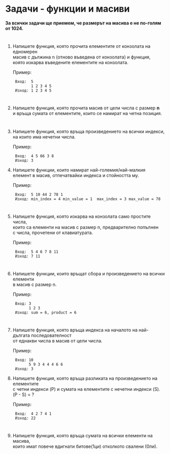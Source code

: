 # Задачи - функции и масиви
<b>За всички задачи ще приемем, че размерът на масива е не по-голям от 1024.</b>
# 

1. Напишете функция, която прочита елементите от конзолата на едномерен<br>
масив с дължина n (отново въведена от конзолата) и функция,<br>
която изкарва въведените елементите на конзолата.<br>

    Пример:

        Вход:  5 
               1 2 3 4 5 
        Изход: 1 2 3 4 5
# 

2. Напишете функция, която прочита масив от цели числа с размер <b>n</b><br>
и връща сумата от елементите, които се намират на четна позиция.
# 

3. Напишете функция, която връща произведението на всички индекси,<br>
на които има нечетни числа.

    Пример:

        Вход:  4 5 66 3 8 
        Изход: 3

4. Напишете функции, които намират най-големия/най-малкия<br>
елемент в масив, отпечатвайки индекса и стойността му.

    Пример:

        Вход:  5 10 44 2 78 1
        Изход: min_index = 4 min_value = 1  max_index = 3 max_value = 78 
# 

5. Напишете функция, която изкарва на конзолата само простите числа,<br>
които са елементи на масив с размер n, предварително попълнен<br>
с числа, прочетени от клавиатурата.<br>

    Пример:

        Вход:  5 4 6 7 8 11 
        Изход: 7 11
# 

6. Напишете функции, които връщат сбора и произведението на всички елементи<br>
в масив с размер n.

    Пример: 

        Вход: 3
              1 2 3
        Изход: sum = 6, product = 6
# 

7. Напишете функция, която връща индекса на началото на най-дългата последователност<br> от еднакви числа в масив от цели числа.

    Пример: 

        Вход: 10
              5 9 3 4 4 4 6 6
        Изход: 3

8. Напишете функция, която връща разликата на произведението на елементите<br>
с четни индекси (P) и сумата на елементите с нечетни индекси (S).<br> 
(P - S) = ?

    Пример: 

        Вход:  4 2 7 4 1 
        Изход: 22
# 

9. Напишете функция, която връща сумата на всички елементи на масива,<br>
които имат повече вдигнати битове(1ци) отколкото свалени (0ли).